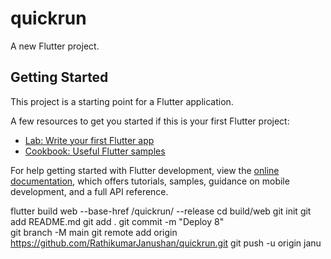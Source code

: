 # quickrun

A new Flutter project.

## Getting Started

This project is a starting point for a Flutter application.

A few resources to get you started if this is your first Flutter project:

- [Lab: Write your first Flutter app](https://docs.flutter.dev/get-started/codelab)
- [Cookbook: Useful Flutter samples](https://docs.flutter.dev/cookbook)

For help getting started with Flutter development, view the
[online documentation](https://docs.flutter.dev/), which offers tutorials,
samples, guidance on mobile development, and a full API reference.



flutter build web --base-href /quickrun/ --release
cd build/web
git init
git add README.md
git add .
git commit -m "Deploy 8"    
git branch -M main
git remote add origin https://github.com/RathikumarJanushan/quickrun.git
git push -u origin janu
